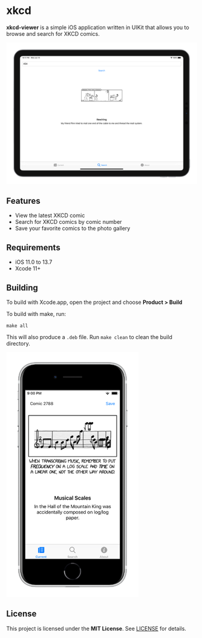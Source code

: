 # xkcd

**xkcd-viewer** is a simple iOS application written in UIKit that allows you to browse and search for XKCD comics.

<img src="assets/iPadPro.png" width="550">

## Features

- View the latest XKCD comic
- Search for XKCD comics by comic number
- Save your favorite comics to the photo gallery

## Requirements

- iOS 11.0 to 13.7
- Xcode 11+

## Building

To build with Xcode.app, open the project and choose **Product > Build**


To build with make, run:
```
make all
```
This will also produce a `.deb` file. Run `make clean` to clean the build directory.

<img src="assets/iPhoneSE.png" width="350">

## License

This project is licensed under the **MIT License**. See [LICENSE](LICENSE) for details.